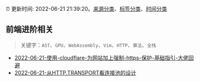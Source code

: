 :alarm_clock: 更新时间: 2022-06-21 21:39:20。[来源分类](../README.md)、[标签分类](../TAGS.md)、[时间分类](../TIMELINE.md)

## 前端进阶相关


> 关键字：`AST`、`GPU`、`WebAssembly`、`Vim`、`HTTP`、`算法`、`全栈`



- [2022-06-21-使用-cloudflare-为网站加上强制-https-保护-基础指引-大佬回避](https://www.v2ex.com/t/861217) 
- [2022-06-21-从HTTP.TRANSPORT看连接池的设计](https://toutiao.io/k/sl5a7p7) 